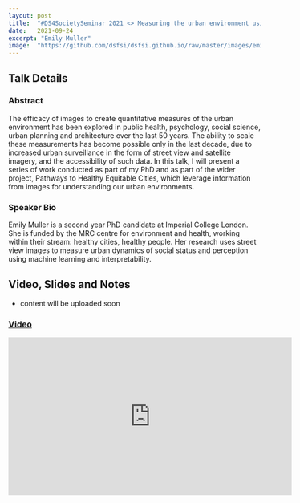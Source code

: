 ```yaml
---
layout: post
title:  "#DS4SocietySeminar 2021 <> Measuring the urban environment using street view imagery"
date:   2021-09-24
excerpt: "Emily Muller"
image:  "https://github.com/dsfsi/dsfsi.github.io/raw/master/images/emily.png"
---
```


## Talk Details
### Abstract
The efficacy of images to create quantitative measures of the urban environment has been explored in public health, psychology, social science, urban planning and architecture over the last 50 years. The ability to scale these measurements has become possible only in the last decade, due to increased urban surveillance in the form of street view and satellite imagery, and the accessibility of such data. In this talk, I will present a series of work conducted as part of my PhD and as part of the wider project, Pathways to Healthy Equitable Cities, which leverage information from images for understanding our urban environments.


### Speaker Bio
Emily Muller is a second year PhD candidate at Imperial College London. She is funded by the MRC centre for environment and health, working within their stream: healthy cities, healthy people. Her research uses street view images to measure urban dynamics of social status and perception using machine learning and interpretability.



## Video, Slides and Notes

* content will be uploaded soon
    
### [Video](https://youtu.be/XFj1TOzqNcU)
<iframe width="565" height="315" src="https://youtu.be/XFj1TOzqNcU" frameborder="0" allow="accelerometer; autoplay; encrypted-media; gyroscope; picture-in-picture" allowfullscreen></iframe>




